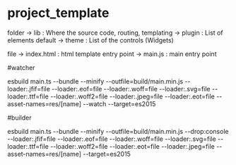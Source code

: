 # project_template

folder
  -> lib : Where the source code, routing, templating
  -> plugin : List of elements default
  -> theme  : List of the controls (Widgets) 

file
  -> index.html : html template entry point
  -> main.js : main entry point





#watcher 

esbuild main.ts --bundle --minify --outfile=build/main.min.js --loader:.jfif=file --loader:.eof=file --loader:.woff=file --loader:.svg=file --loader:.ttf=file --loader:.woff2=file --loader:.jpeg=file --loader:.eot=file --asset-names=res/[name] --watch --target=es2015

#builder 

esbuild main.ts --bundle --minify --outfile=build/main.min.js --drop:console --loader:.jfif=file --loader:.eof=file --loader:.woff=file --loader:.svg=file --loader:.ttf=file --loader:.woff2=file --loader:.eot=file --loader:.jpeg=file --asset-names=res/[name] --target=es2015